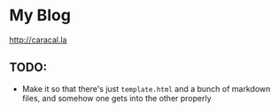 # My Blog

http://caracal.la

## TODO:
* Make it so that there's just `template.html` and a bunch of markdown files, and somehow one gets into the other properly
